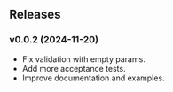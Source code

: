 ## Releases

### v0.0.2 (2024-11-20)

- Fix validation with empty params.
- Add more acceptance tests.
- Improve documentation and examples.
